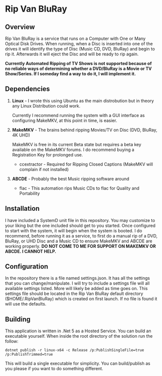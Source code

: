# Rip Van BluRay

## Overview

Rip Van BluRay is a service that runs on a Computer with One or Many Optical Disk Drives. When running, when a Disc is inserted into one of the drives it will identify the type of Disc (Music CD, DVD, BluRay) and begin to rip it. Afterwards it will eject the Disc and will be ready to rip again.

**Currently Automated Ripping of TV Shows is not supported because of no reliable ways of determining whether a DVD/BluRay is a Movie or TV Show/Series. If I someday find a way to do it, I will implement it.**

## Dependencies

1. **Linux** - I wrote this using Ubuntu as the main distrobution but in theory any Linux Distribution could work.

    Currently I recommend running the system with a GUI interface as configuring MakeMKV, at this point in time, is easier.

2. **MakeMKV** - The brains behind ripping Movies/TV on Disc (DVD, BluRay, 4K UHD)

    MakeMKV is free in its current Beta state but requires a beta key available on the MakeMKV forums. I do recommend buying a Registration Key for prolonged use.

    - ccextractor - Required for Ripping Closed Captions (MakeMKV will complain if not installed)

3. **ABCDE** - Probably the best Music ripping software around

    - flac - This automation rips Music CDs to flac for Quality and Portability

## Installation

I have included a SystemD unit file in this repository. You may customize to your liking but the one included should get to you started. Once configured to start with the system, it will begin when the system is booted. I do recommend, before running it as a service, to first do a manual rip of a DVD, BluRay, or UHD Disc and a Music CD to ensure MakeMKV and ABCDE are working properly. **DO NOT COME TO ME FOR SUPPORT ON MAKEMKV OR ABCDE. I CANNOT HELP.**

## Configuration

In the repository there is a file named settings.json. It has all the settings that you can change/manipulate. I will try to include a settings file will all available settings listed. More will likely be added as time goes on. This settings file should be located in the Rip Van BluRay default directory ($HOME/.RipVanBluRay) which is created on first launch. If no file is found it will use the defaults.

## Building

This application is written in .Net 5 as a Hosted Service. You can build an executable yourself. When inside the root directory of the solution run the follow:

```dotnet publish -r linux-x64 -c Release /p:PublishSingleFile=true /p:PublishTrimmed=true```

This will build a single executable for simplicity. You can build/publish as you please if you want to do something different.
